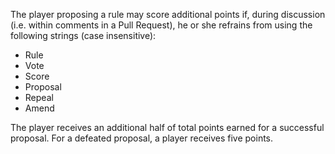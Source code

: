 The player proposing a rule may score additional points if, during discussion (i.e. within comments in a Pull Request), he or she refrains from using the following strings (case insensitive):

* Rule
* Vote
* Score
* Proposal
* Repeal
* Amend

The player receives an additional half of total points earned for a successful proposal. For a defeated proposal, a player receives five points. 
